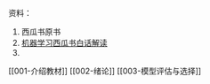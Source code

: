 资料：
1. 西瓜书原书
2. [机器学习西瓜书白话解读](https://www.bilibili.com/video/BV17J411C7zZ?p=26&vd_source=e2ed568abb1e67cc88ad6275f6104534)
3. 

[[001-介绍教材]]
[[002-绪论]]
[[003-模型评估与选择]]